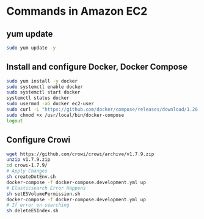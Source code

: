 # Commands in Amazon EC2
## yum update
```bash
sudo yum update -y
```

## Install and configure Docker, Docker Compose
```bash
sudo yum install -y docker
sudo systemctl enable docker
sudo systemctl start docker
systemctl status docker
sudo usermod -aG docker ec2-user
sudo curl -L "https://github.com/docker/compose/releases/download/1.26.0/docker-compose-$(uname -s)-$(uname -m)" -o /usr/local/bin/docker-compose
sudo chmod +x /usr/local/bin/docker-compose
logout
```

## Configure Crowi
```bash
wget https://github.com/crowi/crowi/archive/v1.7.9.zip
unzip v1.7.9.zip
cd crowi-1.7.9/
# Apply Changes
sh createDotEnv.sh
docker-compose -f docker-compose.development.yml up
# Elasticsearch Error Happens
sh setESVolumePermission.sh
docker-compose -f docker-compose.development.yml up
# If error on searching
sh deleteESIndex.sh
```
